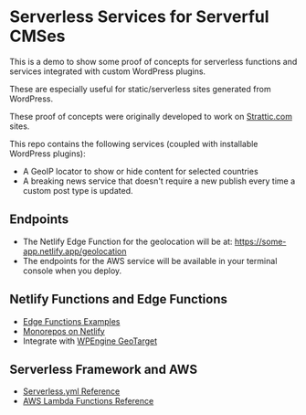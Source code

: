 # Serverless Services for Serverful CMSes
This is a demo to show some proof of concepts for serverless functions and services integrated with custom WordPress plugins.

These are especially useful for static/serverless sites generated from WordPress.

These proof of concepts were originally developed to work on [Strattic.com](https://strattic.com) sites.

This repo contains the following services (coupled with installable WordPress plugins):
- A GeoIP locator to show or hide content for selected countries
- A breaking news service that doesn't require a new publish every time a custom post type is updated.

## Endpoints
- The Netlify Edge Function for the geolocation will be at: https://some-app.netlify.app/geolocation
- The endpoints for the AWS service will be available in your terminal console when you deploy.

## Netlify Functions and Edge Functions
- [Edge Functions Examples](https://edge-functions-examples.netlify.app/)
- [Monorepos on Netlify](https://docs.netlify.com/configure-builds/monorepos/#recommendations-for-specific-setups)
- Integrate with [WPEngine GeoTarget](https://wordpress.org/plugins/wpengine-geoip/)

## Serverless Framework and AWS
- [Serverless.yml Reference](https://www.serverless.com/framework/docs/providers/aws/guide/serverless.yml)
- [AWS Lambda Functions Reference](https://www.serverless.com/framework/docs/providers/aws/guide/functions#lambda-function-urls)
